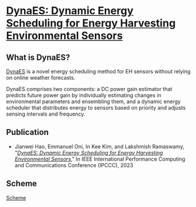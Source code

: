 # [DynaES: Dynamic Energy Scheduling for Energy Harvesting Environmental Sensors](https://)

## What is DynaES?

[DynaES](https://github.com/kaustubhrajput46/EdgeFaaSBench) is a novel energy scheduling method for EH sensors without relying on online weather forecasts. 

DynaES comprises two components: a DC power gain estimator that predicts future power gain by individually estimating changes in environmental parameters and ensembling them, and a dynamic energy scheduler that distributes energy to sensors based on priority and adjusts sensing intervals and frequency.

## Publication
* Jianwei Hao, Emmanuel Oni, In Kee Kim, and Lakshmish Ramaswamy, "*[DynaES: Dynamic Energy Scheduling for Energy Harvesting
Environmental Sensors](https://ieeexplore.ieee.org/abstract/document/)*," In IEEE International Performance Computing and Communications Conference (IPCCC), 2023

## Scheme
[Scheme](doc/scheme.pdf)
